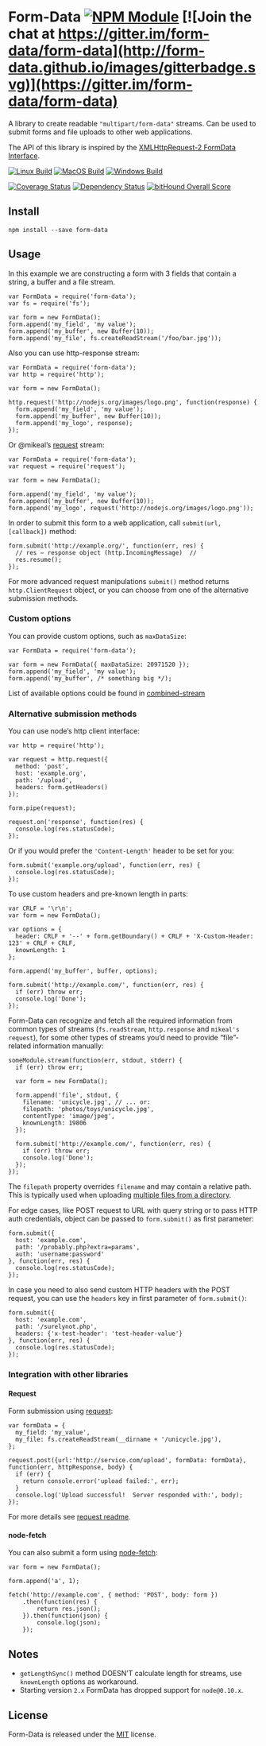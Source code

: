 Form-Data [![NPM Module](https://img.shields.io/npm/v/form-data.svg)](https://www.npmjs.com/package/form-data) [![Join the chat at https://gitter.im/form-data/form-data](http://form-data.github.io/images/gitterbadge.svg)](https://gitter.im/form-data/form-data)
====================================================================================================================================================================================================================================================================

A library to create readable `"multipart/form-data"` streams. Can be used to submit forms and file uploads to other web applications.

The API of this library is inspired by the [XMLHttpRequest-2 FormData Interface](http://dev.w3.org/2006/webapi/XMLHttpRequest-2/Overview.html#the-formdata-interface).

[![Linux Build](https://img.shields.io/travis/form-data/form-data/v2.3.2.svg?label=linux:4.x-9.x)](https://travis-ci.org/form-data/form-data) [![MacOS Build](https://img.shields.io/travis/form-data/form-data/v2.3.2.svg?label=macos:4.x-9.x)](https://travis-ci.org/form-data/form-data) [![Windows Build](https://img.shields.io/appveyor/ci/alexindigo/form-data/v2.3.2.svg?label=windows:4.x-9.x)](https://ci.appveyor.com/project/alexindigo/form-data)

[![Coverage Status](https://img.shields.io/coveralls/form-data/form-data/v2.3.2.svg?label=code+coverage)](https://coveralls.io/github/form-data/form-data?branch=master) [![Dependency Status](https://img.shields.io/david/form-data/form-data.svg)](https://david-dm.org/form-data/form-data) [![bitHound Overall Score](https://www.bithound.io/github/form-data/form-data/badges/score.svg)](https://www.bithound.io/github/form-data/form-data)

Install
-------

    npm install --save form-data

Usage
-----

In this example we are constructing a form with 3 fields that contain a string, a buffer and a file stream.

    var FormData = require('form-data');
    var fs = require('fs');

    var form = new FormData();
    form.append('my_field', 'my value');
    form.append('my_buffer', new Buffer(10));
    form.append('my_file', fs.createReadStream('/foo/bar.jpg'));

Also you can use http-response stream:

    var FormData = require('form-data');
    var http = require('http');

    var form = new FormData();

    http.request('http://nodejs.org/images/logo.png', function(response) {
      form.append('my_field', 'my value');
      form.append('my_buffer', new Buffer(10));
      form.append('my_logo', response);
    });

Or <span class="citation" data-cites="mikeal">@mikeal</span>’s [request](https://github.com/request/request) stream:

    var FormData = require('form-data');
    var request = require('request');

    var form = new FormData();

    form.append('my_field', 'my value');
    form.append('my_buffer', new Buffer(10));
    form.append('my_logo', request('http://nodejs.org/images/logo.png'));

In order to submit this form to a web application, call `submit(url, [callback])` method:

    form.submit('http://example.org/', function(err, res) {
      // res – response object (http.IncomingMessage)  //
      res.resume();
    });

For more advanced request manipulations `submit()` method returns `http.ClientRequest` object, or you can choose from one of the alternative submission methods.

### Custom options

You can provide custom options, such as `maxDataSize`:

    var FormData = require('form-data');

    var form = new FormData({ maxDataSize: 20971520 });
    form.append('my_field', 'my value');
    form.append('my_buffer', /* something big */);

List of available options could be found in [combined-stream](https://github.com/felixge/node-combined-stream/blob/master/lib/combined_stream.js#L7-L15)

### Alternative submission methods

You can use node’s http client interface:

    var http = require('http');

    var request = http.request({
      method: 'post',
      host: 'example.org',
      path: '/upload',
      headers: form.getHeaders()
    });

    form.pipe(request);

    request.on('response', function(res) {
      console.log(res.statusCode);
    });

Or if you would prefer the `'Content-Length'` header to be set for you:

    form.submit('example.org/upload', function(err, res) {
      console.log(res.statusCode);
    });

To use custom headers and pre-known length in parts:

    var CRLF = '\r\n';
    var form = new FormData();

    var options = {
      header: CRLF + '--' + form.getBoundary() + CRLF + 'X-Custom-Header: 123' + CRLF + CRLF,
      knownLength: 1
    };

    form.append('my_buffer', buffer, options);

    form.submit('http://example.com/', function(err, res) {
      if (err) throw err;
      console.log('Done');
    });

Form-Data can recognize and fetch all the required information from common types of streams (`fs.readStream`, `http.response` and `mikeal's request`), for some other types of streams you’d need to provide “file”-related information manually:

    someModule.stream(function(err, stdout, stderr) {
      if (err) throw err;

      var form = new FormData();

      form.append('file', stdout, {
        filename: 'unicycle.jpg', // ... or:
        filepath: 'photos/toys/unicycle.jpg',
        contentType: 'image/jpeg',
        knownLength: 19806
      });

      form.submit('http://example.com/', function(err, res) {
        if (err) throw err;
        console.log('Done');
      });
    });

The `filepath` property overrides `filename` and may contain a relative path. This is typically used when uploading [multiple files from a directory](https://wicg.github.io/entries-api/#dom-htmlinputelement-webkitdirectory).

For edge cases, like POST request to URL with query string or to pass HTTP auth credentials, object can be passed to `form.submit()` as first parameter:

    form.submit({
      host: 'example.com',
      path: '/probably.php?extra=params',
      auth: 'username:password'
    }, function(err, res) {
      console.log(res.statusCode);
    });

In case you need to also send custom HTTP headers with the POST request, you can use the `headers` key in first parameter of `form.submit()`:

    form.submit({
      host: 'example.com',
      path: '/surelynot.php',
      headers: {'x-test-header': 'test-header-value'}
    }, function(err, res) {
      console.log(res.statusCode);
    });

### Integration with other libraries

#### Request

Form submission using [request](https://github.com/request/request):

    var formData = {
      my_field: 'my_value',
      my_file: fs.createReadStream(__dirname + '/unicycle.jpg'),
    };

    request.post({url:'http://service.com/upload', formData: formData}, function(err, httpResponse, body) {
      if (err) {
        return console.error('upload failed:', err);
      }
      console.log('Upload successful!  Server responded with:', body);
    });

For more details see [request readme](https://github.com/request/request#multipartform-data-multipart-form-uploads).

#### node-fetch

You can also submit a form using [node-fetch](https://github.com/bitinn/node-fetch):

    var form = new FormData();

    form.append('a', 1);

    fetch('http://example.com', { method: 'POST', body: form })
        .then(function(res) {
            return res.json();
        }).then(function(json) {
            console.log(json);
        });

Notes
-----

-   `getLengthSync()` method DOESN’T calculate length for streams, use `knownLength` options as workaround.
-   Starting version `2.x` FormData has dropped support for `node@0.10.x`.

License
-------

Form-Data is released under the [MIT](License) license.
